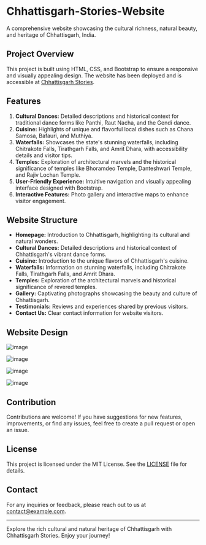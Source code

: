 # Chhattisgarh-Stories-Website

A comprehensive website showcasing the cultural richness, natural beauty, and heritage of Chhattisgarh, India.

## Project Overview

This project is built using HTML, CSS, and Bootstrap to ensure a responsive and visually appealing design. The website has been deployed and is accessible at [Chhattisgarh Stories](https://chhattisgarh-stories.netlify.app/).

## Features

1. **Cultural Dances:** Detailed descriptions and historical context for traditional dance forms like Panthi, Raut Nacha, and the Gendi dance.
2. **Cuisine:** Highlights of unique and flavorful local dishes such as Chana Samosa, Bafauri, and Muthiya.
3. **Waterfalls:** Showcases the state's stunning waterfalls, including Chitrakote Falls, Tirathgarh Falls, and Amrit Dhara, with accessibility details and visitor tips.
4. **Temples:** Exploration of architectural marvels and the historical significance of temples like Bhoramdeo Temple, Danteshwari Temple, and Rajiv Lochan Temple.
5. **User-Friendly Experience:** Intuitive navigation and visually appealing interface designed with Bootstrap.
6. **Interactive Features:** Photo gallery and interactive maps to enhance visitor engagement.

## Website Structure

- **Homepage:** Introduction to Chhattisgarh, highlighting its cultural and natural wonders.
- **Cultural Dances:** Detailed descriptions and historical context of Chhattisgarh's vibrant dance forms.
- **Cuisine:** Introduction to the unique flavors of Chhattisgarh's cuisine.
- **Waterfalls:** Information on stunning waterfalls, including Chitrakote Falls, Tirathgarh Falls, and Amrit Dhara.
- **Temples:** Exploration of the architectural marvels and historical significance of revered temples.
- **Gallery:** Captivating photographs showcasing the beauty and culture of Chhattisgarh.
- **Testimonials:** Reviews and experiences shared by previous visitors.
- **Contact Us:** Clear contact information for website visitors.

## Website Design

![image](https://github.com/Talenteddolly/Chhattisgarh-Stories-Website/assets/105432776/9de82e55-845d-4781-83a1-82d701cc2610)

![image](https://github.com/Talenteddolly/Chhattisgarh-Stories-Website/assets/105432776/d7c6dc6d-46f8-4b8e-b99b-8747c452bc04)

![image](https://github.com/Talenteddolly/Chhattisgarh-Stories-Website/assets/105432776/5f8e6d9e-63c0-49a2-a2c6-4f74fc97cdf0)

![image](https://github.com/Talenteddolly/Chhattisgarh-Stories-Website/assets/105432776/b4c0d5a6-32ab-4acd-bfed-1cce24d94f75)

## Contribution

Contributions are welcome! If you have suggestions for new features, improvements, or find any issues, feel free to create a pull request or open an issue.

## License

This project is licensed under the MIT License. See the [LICENSE](LICENSE) file for details.

## Contact

For any inquiries or feedback, please reach out to us at [contact@example.com](mailto:contact@example.com).

---

Explore the rich cultural and natural heritage of Chhattisgarh with Chhattisgarh Stories. Enjoy your journey!
